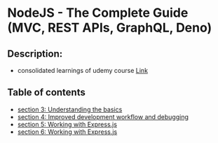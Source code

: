 # NodeJS - The Complete Guide (MVC, REST APIs, GraphQL, Deno)

## Description:

- consolidated learnings of udemy course [Link](https://www.udemy.com/course/nodejs-the-complete-guide)

## Table of contents

- [section 3: Understanding the basics](https://github.com/gitgregoryfuntera/node-js-udemy-the-complete-guide/tree/section-3-understanding-the-basics)
- [section 4: Improved development workflow and debugging](https://github.com/gitgregoryfuntera/node-js-udemy-the-complete-guide/tree/section-4-improved-development-workflow-and-debugging)
- [section 5: Working with Express.js](https://github.com/gitgregoryfuntera/node-js-udemy-the-complete-guide/tree/section-5-working-with-express)
- [section 6: Working with Express.js](https://github.com/gitgregoryfuntera/node-js-udemy-the-complete-guide/tree/section-6-working-with-dynamic-content-adding-templating-engine)
